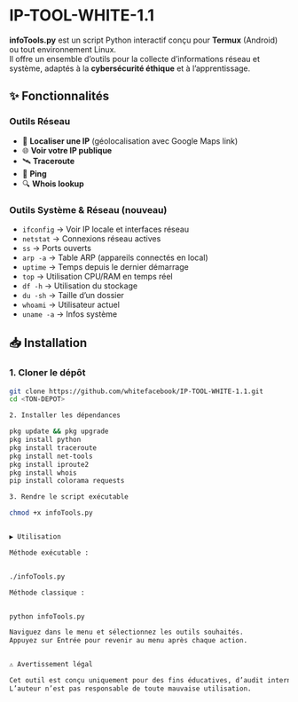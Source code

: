 # IP-TOOL-WHITE-1.1
**infoTools.py** est un script Python interactif conçu pour **Termux** (Android) ou tout environnement Linux.  
Il offre un ensemble d’outils pour la collecte d’informations réseau et système, adaptés à la **cybersécurité éthique** et à l’apprentissage.

## ✨ Fonctionnalités

### Outils Réseau
- 📍 **Localiser une IP** (géolocalisation avec Google Maps link)
- 🌐 **Voir votre IP publique**
- 🛰 **Traceroute**
- 📡 **Ping**
- 🔍 **Whois lookup**

### Outils Système & Réseau (nouveau)
- `ifconfig` → Voir IP locale et interfaces réseau
- `netstat` → Connexions réseau actives
- `ss` → Ports ouverts
- `arp -a` → Table ARP (appareils connectés en local)
- `uptime` → Temps depuis le dernier démarrage
- `top` → Utilisation CPU/RAM en temps réel
- `df -h` → Utilisation du stockage
- `du -sh` → Taille d’un dossier
- `whoami` → Utilisateur actuel
- `uname -a` → Infos système

## 📥 Installation

### 1. Cloner le dépôt
```bash
git clone https://github.com/whitefacebook/IP-TOOL-WHITE-1.1.git
cd <TON-DEPOT>

2. Installer les dépendances

pkg update && pkg upgrade
pkg install python
pkg install traceroute
pkg install net-tools
pkg install iproute2
pkg install whois
pip install colorama requests

3. Rendre le script exécutable

chmod +x infoTools.py


▶️ Utilisation

Méthode exécutable :


./infoTools.py

Méthode classique :


python infoTools.py

Naviguez dans le menu et sélectionnez les outils souhaités.
Appuyez sur Entrée pour revenir au menu après chaque action.


⚠️ Avertissement légal

Cet outil est conçu uniquement pour des fins éducatives, d’audit interne, ou de pentest avec autorisation explicite.
L’auteur n’est pas responsable de toute mauvaise utilisation.
